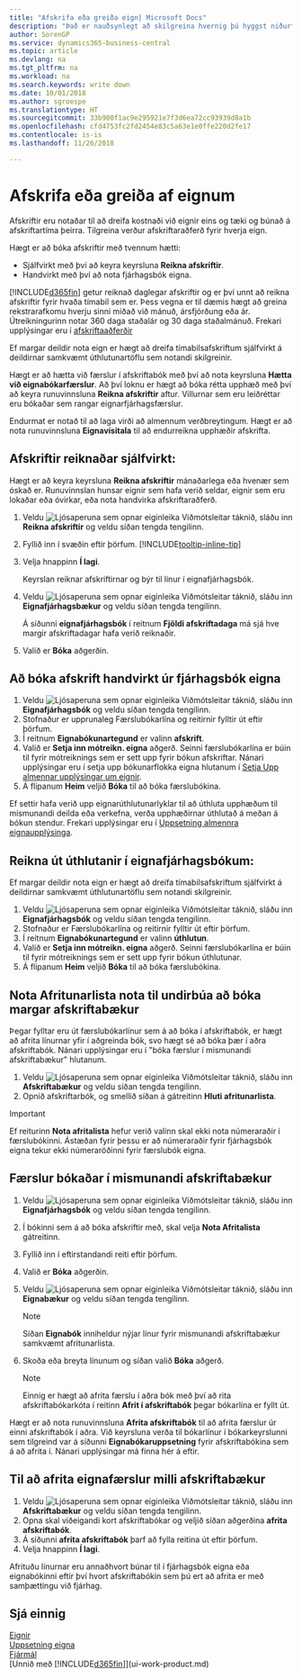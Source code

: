 ```yaml
---
title: "Afskrifa eða greiða eign| Microsoft Docs"
description: "Það er nauðsynlegt að skilgreina hvernig þú hyggst niðurfæra, afskrifa eða greiða af eignum þínum."
author: SorenGP
ms.service: dynamics365-business-central
ms.topic: article
ms.devlang: na
ms.tgt_pltfrm: na
ms.workload: na
ms.search.keywords: write down
ms.date: 10/01/2018
ms.author: sgroespe
ms.translationtype: HT
ms.sourcegitcommit: 33b900f1ac9e295921e7f3d6ea72cc93939d8a1b
ms.openlocfilehash: cfd4753fc2fd2454e83c5a63e1e0ffe220d2fe17
ms.contentlocale: is-is
ms.lasthandoff: 11/26/2018

---
```

# <a name="depreciate-or-amortize-fixed-assets"></a>Afskrifa eða greiða af eignum
Afskriftir eru notaðar til að dreifa kostnaði við eignir eins og tæki og búnað á afskriftartíma þeirra. Tilgreina verður afskriftaraðferð fyrir hverja eign.  

 Hægt er að bóka afskriftir með tvennum hætti:  

* Sjálfvirkt með því að keyra keyrsluna **Reikna afskriftir**.  
* Handvirkt með því að nota fjárhagsbók eigna.  

[!INCLUDE[d365fin](includes/d365fin_md.md)] getur reiknað daglegar afskriftir og er því unnt að reikna afskriftir fyrir hvaða tímabil sem er. Þess vegna er til dæmis hægt að greina rekstrarafkomu hverju sinni miðað við mánuð, ársfjórðung eða ár. Útreikningurinn notar 360 daga staðalár og 30 daga staðalmánuð. Frekari upplýsingar eru í [afskriftaaðferðir](fa-depreciation-methods.md)  

Ef margar deildir nota eign er hægt að dreifa tímabilsafskriftum sjálfvirkt á deildirnar samkvæmt úthlutunartöflu sem notandi skilgreinir.  

Hægt er að hætta við færslur í afskriftabók með því að nota keyrsluna **Hætta við eignabókarfærslur**. Að því loknu er hægt að bóka rétta upphæð með því að keyra runuvinnsluna **Reikna afskriftir** aftur. Villurnar sem eru leiðréttar eru bókaðar sem rangar eignarfjárhagsfærslur.  

Endurmat er notað til að laga virði að almennum verðbreytingum. Hægt er að nota runuvinnsluna **Eignavísitala** til að endurreikna upphæðir afskrifta.  

## <a name="to-calculate-depreciation-automatically"></a>Afskriftir reiknaðar sjálfvirkt:
Hægt er að keyra keyrsluna **Reikna afskriftir** mánaðarlega eða hvenær sem óskað er. Runuvinnslan hunsar eignir sem hafa verið seldar, eignir sem eru lokaðar eða óvirkar, eða nota handvirka afskriftaraðferð.  

1. Veldu ![Ljósaperuna sem opnar eiginleika Viðmótsleitar](media/ui-search/search_small.png "Segðu mér hvað þú vilt gera") táknið, sláðu inn **Reikna afskriftir** og veldu síðan tengda tengilinn.  
2. Fyllið inn í svæðin eftir þörfum. [!INCLUDE[tooltip-inline-tip](includes/tooltip-inline-tip_md.md)]  
3. Velja hnappinn **Í lagi**.  

    Keyrslan reiknar afskriftirnar og býr til línur í eignafjárhagsbók.  
4. Veldu ![Ljósaperuna sem opnar eiginleika Viðmótsleitar](media/ui-search/search_small.png "Segðu mér hvað þú vilt gera") táknið, sláðu inn **Eignafjárhagsbækur** og veldu síðan tengda tengilinn.  

    Á síðunni **eignafjárhagsbók** í reitnum **Fjöldi afskriftadaga** má sjá hve margir afskriftadagar hafa verið reiknaðir.  
5. Valið er **Bóka** aðgerðin.  

## <a name="to-post-depreciation-manually-from-the-fixed-asset-gl-journal"></a>Að bóka afskrift handvirkt úr fjárhagsbók eigna
1. Veldu ![Ljósaperuna sem opnar eiginleika Viðmótsleitar](media/ui-search/search_small.png "Segðu mér hvað þú vilt gera") táknið, sláðu inn **Eignafjárhagsbók** og veldu síðan tengda tengilinn.  
2. Stofnaður er upprunaleg Færslubókarlína og reitirnir fylltir út eftir þörfum.  
3. Í reitnum **Eignabókunartegund** er valinn **afskrift**.  
4. Valið er **Setja inn mótreikn. eigna** aðgerð. Seinni færslubókarlína er búin til fyrir mótreiknings sem er sett upp fyrir bókun afskriftar. Nánari upplýsingar eru í setja upp bókunarflokka eigna hlutanum í [Setja Upp almennar upplýsingar um eignir](fa-how-setup-general.md).  
5. Á flipanum **Heim** veljið **Bóka** til að bóka færslubókina.  

Ef settir hafa verið upp eignarúthlutunarlyklar til að úthluta upphæðum til mismunandi deilda eða verkefna, verða upphæðirnar úthlutað á meðan á bókun stendur. Frekari upplýsingar eru í [Uppsetning almennra eignaupplýsinga](fa-how-setup-general.md).  

## <a name="to-calculate-allocations-in-the-fixed-asset-gl-journal"></a>Reikna út úthlutanir í eignafjárhagsbókum:
Ef margar deildir nota eign er hægt að dreifa tímabilsafskriftum sjálfvirkt á deildirnar samkvæmt úthlutunartöflu sem notandi skilgreinir.  

1. Veldu ![Ljósaperuna sem opnar eiginleika Viðmótsleitar](media/ui-search/search_small.png "Segðu mér hvað þú vilt gera") táknið, sláðu inn **Eignafjárhagsbók** og veldu síðan tengda tengilinn.  
2. Stofnaður er Færslubókarlína og reitirnir fylltir út eftir þörfum.
3. Í reitnum **Eignabókunartegund** er valinn **úthlutun**.  
4. Valið er **Setja inn mótreikn. eigna** aðgerð. Seinni færslubókarlína er búin til fyrir mótreiknings sem er sett upp fyrir bókun úthlutunar.  
5. Á flipanum **Heim** veljið **Bóka** til að bóka færslubókina.  

## <a name="use-duplication-lists-to-prepare-to-post-to-multiple-depreciation-books"></a>Nota Afritunarlista nota til undirbúa að bóka margar afskriftabækur
Þegar fylltar eru út færslubókarlínur sem á að bóka í afskriftabók, er hægt að afrita línurnar yfir í aðgreinda bók, svo hægt sé að bóka þær í aðra afskriftabók. Nánari upplýsingar eru í "bóka færslur í mismunandi afskriftabækur" hlutanum.

1. Veldu ![Ljósaperuna sem opnar eiginleika Viðmótsleitar](media/ui-search/search_small.png "Segðu mér hvað þú vilt gera") táknið, sláðu inn **Afskriftabækur** og veldu síðan tengda tengilinn.  
2. Opnið afskriftarbók, og smellið síðan á gátreitinn **Hluti afritunarlista**.  

> [!IMPORTANT]  
>   Ef reiturinn **Nota afritalista** hefur verið valinn skal ekki nota númeraraðir í færslubókinni. Ástæðan fyrir þessu er að númeraraðir fyrir fjárhagsbók eigna tekur ekki númeraröðinni fyrir færslubók eigna.  

## <a name="to-post-entries-to-different-depreciation-books"></a>Færslur bókaðar í mismunandi afskriftabækur
1. Veldu ![Ljósaperuna sem opnar eiginleika Viðmótsleitar](media/ui-search/search_small.png "Segðu mér hvað þú vilt gera") táknið, sláðu inn **Eignafjárhagsbók** og veldu síðan tengda tengilinn.  
2. Í bókinni sem á að bóka afskriftir með, skal velja **Nota Afritalista** gátreitinn.  
3. Fyllið inn í eftirstandandi reiti eftir þörfum.  
4. Valið er **Bóka** aðgerðin.  
5. Veldu ![Ljósaperuna sem opnar eiginleika Viðmótsleitar](media/ui-search/search_small.png "Segðu mér hvað þú vilt gera") táknið, sláðu inn **Eignabækur** og veldu síðan tengda tengilinn.  

    > [!NOTE]  
    >   Síðan **Eignabók** inniheldur nýjar línur fyrir mismunandi afskriftabækur samkvæmt afritunarlista.  
6. Skoða eða breyta línunum og síðan valið **Bóka** aðgerð.  

    > [!NOTE]  
    >   Einnig er hægt að afrita færslu í aðra bók með því að rita afskriftabókarkóta í reitinn **Afrit í afskriftabók** þegar bókarlína er fyllt út.  

Hægt er að nota runuvinnsluna **Afrita afskriftabók** til að afrita færslur úr einni afskriftabók í aðra. Við keyrsluna verða til bókarlínur í bókarkeyrslunni sem tilgreind var á síðunni **Eignabókaruppsetning** fyrir afskriftabókina sem á að afrita í. Nánari upplýsingar má finna hér á eftir.  

## <a name="to-copy-fixed-asset-ledger-entries-between-depreciation-books"></a>Til að afrita eignafærslur milli afskriftabækur
1. Veldu ![Ljósaperuna sem opnar eiginleika Viðmótsleitar](media/ui-search/search_small.png "Segðu mér hvað þú vilt gera") táknið, sláðu inn **Afskriftabækur** og veldu síðan tengda tengilinn.  
2. Opna skal viðeigandi kort afskriftabókar og veljið síðan aðgerðina **afrita afskriftabók**.  
3. Á síðunni **afrita afskriftabók** þarf að fylla reitina út eftir þörfum.  
4. Velja hnappinn **Í lagi**.  

Afrituðu línurnar eru annaðhvort búnar til í fjárhagsbók eigna eða eignabókinni eftir því hvort afskriftabókin sem þú ert að afrita er með samþættingu við fjárhag.  

## <a name="see-also"></a>Sjá einnig
[Eignir](fa-manage.md)  
[Uppsetning eigna](fa-setup.md)  
[Fjármál](finance.md)  
[Unnið með [!INCLUDE[d365fin](includes/d365fin_md.md)]](ui-work-product.md)  

